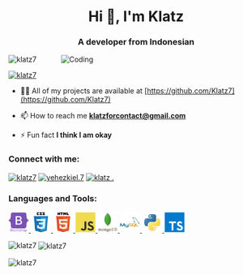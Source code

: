 <h1 align="center">Hi 👋, I'm Klatz</h1>
<h3 align="center">A developer from Indonesian</h3>
<img align="right" alt="Coding" width="400" src="https://www.lambdatest.com/resources/images/news24.gif">
<p align="left"> <img src="https://komarev.com/ghpvc/?username=klatz7&label=Profile%20views&color=0e75b6&style=flat" alt="klatz7" /> </p>

<p align="left"> <a href="https://twitter.com/klatz7" target="blank"><img src="https://img.shields.io/twitter/follow/klatz7?logo=twitter&style=for-the-badge" alt="klatz7" /></a> </p>

- 👨‍💻 All of my projects are available at [https://github.com/Klatz7](https://github.com/Klatz7)

- 📫 How to reach me **klatzforcontact@gmail.com**

- ⚡ Fun fact **I think I am okay**

<h3 align="left">Connect with me:</h3>
<p align="left">
<a href="https://twitter.com/klatz7" target="blank"><img align="center" src="https://raw.githubusercontent.com/rahuldkjain/github-profile-readme-generator/master/src/images/icons/Social/twitter.svg" alt="klatz7" height="30" width="40" /></a>
<a href="https://instagram.com/yehezkiel.7" target="blank"><img align="center" src="https://raw.githubusercontent.com/rahuldkjain/github-profile-readme-generator/master/src/images/icons/Social/instagram.svg" alt="yehezkiel.7" height="30" width="40" /></a>
<a href="https://www.youtube.com/c/klatz ." target="blank"><img align="center" src="https://raw.githubusercontent.com/rahuldkjain/github-profile-readme-generator/master/src/images/icons/Social/youtube.svg" alt="klatz ." height="30" width="40" /></a>
</p>

<h3 align="left">Languages and Tools:</h3>
<p align="left"> <a href="https://getbootstrap.com" target="_blank" rel="noreferrer"> <img src="https://raw.githubusercontent.com/devicons/devicon/master/icons/bootstrap/bootstrap-plain-wordmark.svg" alt="bootstrap" width="40" height="40"/> </a> <a href="https://www.w3schools.com/css/" target="_blank" rel="noreferrer"> <img src="https://raw.githubusercontent.com/devicons/devicon/master/icons/css3/css3-original-wordmark.svg" alt="css3" width="40" height="40"/> </a> <a href="https://www.w3.org/html/" target="_blank" rel="noreferrer"> <img src="https://raw.githubusercontent.com/devicons/devicon/master/icons/html5/html5-original-wordmark.svg" alt="html5" width="40" height="40"/> </a> <a href="https://developer.mozilla.org/en-US/docs/Web/JavaScript" target="_blank" rel="noreferrer"> <img src="https://raw.githubusercontent.com/devicons/devicon/master/icons/javascript/javascript-original.svg" alt="javascript" width="40" height="40"/> </a> <a href="https://www.mongodb.com/" target="_blank" rel="noreferrer"> <img src="https://raw.githubusercontent.com/devicons/devicon/master/icons/mongodb/mongodb-original-wordmark.svg" alt="mongodb" width="40" height="40"/> </a> <a href="https://www.mysql.com/" target="_blank" rel="noreferrer"> <img src="https://raw.githubusercontent.com/devicons/devicon/master/icons/mysql/mysql-original-wordmark.svg" alt="mysql" width="40" height="40"/> </a> <a href="https://www.python.org" target="_blank" rel="noreferrer"> <img src="https://raw.githubusercontent.com/devicons/devicon/master/icons/python/python-original.svg" alt="python" width="40" height="40"/> </a> <a href="https://www.typescriptlang.org/" target="_blank" rel="noreferrer"> <img src="https://raw.githubusercontent.com/devicons/devicon/master/icons/typescript/typescript-original.svg" alt="typescript" width="40" height="40"/> </a> </p>

<p><img align="left" src="https://github-readme-stats.vercel.app/api/top-langs?username=klatz7&show_icons=true&locale=en&layout=compact" alt="klatz7" /></p>

<p>&nbsp;<img align="center" src="https://github-readme-stats.vercel.app/api?username=klatz7&show_icons=true&locale=en" alt="klatz7" /></p>

<p><img align="center" src="https://github-readme-streak-stats.herokuapp.com/?user=klatz7&" alt="klatz7" /></p>
